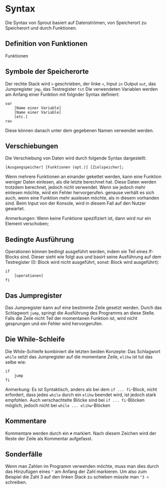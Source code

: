 # Syntax
Die Syntax von Sprout basiert auf Datenströmen, von Speicherort zu Speicherort und durch Funktionen.

## Definition von Funktionen
Funktionen 

## Symbole der Speicherorte
Der rechte Stack wird `>` geschrieben, der linke `<`, Input `in` Output `out`, das Jumpregister `jmp`, das Testregister `tst`
Die verwendeten Variablen werden am Anfang einer Funktion mit folgnder Syntax definiert:
```
var 
    [Name einer Variable]
    [Name einer Variable]
    [etc.]
rav
```
Diese können danach unter dem gegebenen Namen verwendet werden.

## Verschiebungen
Die Verschiebung von Daten wird durch folgende Syntax dargestellt:

`[Ausgangspeicher] [Funktionen (opt.)] [Zielspeicher];`

Wenn mehrere Funktionen an einander gekettet werden, kann eine Funktion weniger Daten einlesen, 
als die letzte berechnet hat. Diese Daten werden trotzdem berechnet, jedoch nicht verwendet. Wenn sie jedoch mehr
einlesen möchte, wird ein Fehler hervorgerufen. genause verhält es sich auch, wenn eine Funktion mehr auslesen möchte, 
als in diesem vorhanden sind. Beim Input von der Konsole, wird in diesem Fall auf den Nutzer gewartet.

Anmerkungen: 
Wenn keine Funktione spezifiziert ist, dann wird nur ein Element verschoben; 


## Bedingte Ausführung
Operationen können bedingt ausgeführt werden, indem sie Teil eines If-Blocks sind. Dieser sieht wie folgt aus und basirt
seine Ausführung auf dem Testregister (0: Block wird nicht ausgeführt, sonst: Block wird ausgeführt):
```
if
    [operationen]
fi
```

## Das Jumpregister
Das Jumpregister kann auf eine bestimmte Zeile gesetzt werden. Durch das Schlagwort `jump`, 
springt die Ausführung des Programms an diese Stelle. Falls die Zeile nicht Teil der momentanen Funktion ist, wird nicht
gesprungen und ein Fehler wird hervorgerufen.

## Die While-Schleife
Die While-Schleife kombiniert die letzten beiden Konzepte: Das Schlagwort `while` setzt das Jumpregister 
auf die momentane Zeile, `elihw` ist tut das selbe wie:
```
if 
    jump
fi
```
Anmerkung: Es ist Syntaktisch, anders als bei dem `if ... fi`-Block, nicht erfordert, dass jedes `while` durch ein `elihw`
beendet wird, ist jedoch stark empfohlen. Auch verschachtelte Blöcke sind bei `if ... fi`-Blöcken möglich, jedoch nicht
bei `while ... elihw`-Blöcken

## Kommentare
Kommentare werden durch ein `#` markiert. Nach diesem Zeichen wird der Reste der Zeile als Kommentar aufgefasst.

## Sonderfälle
Wenn man Zahlen im Programm verwenden möchte, muss man dies durch das Hinzufügen eines `"` am Anfang der Zahl markieren.
Um also zum Beispiel die Zahl 3 auf den linken Stack zu schieben müsste man `"3 <` schreiben.
